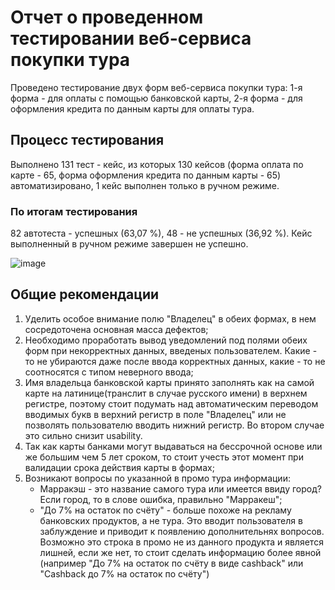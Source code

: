 # Отчет о проведенном тестировании веб-сервиса покупки тура
Проведено тестирование двух форм веб-сервиса покупки тура: 1-я форма - для оплаты с помощью банковской карты, 2-я форма - для оформления кредита по данным карты для оплаты тура.
## Процесс тестирования
Выполнено 131 тест - кейс, из которых 130 кейсов (форма оплата по карте - 65, форма оформления кредита по данным карты - 65) автоматизировано, 1 кейс выполнен только в ручном режиме.
### По итогам тестирования
82 автотеста - успешных (63,07 %), 48 - не успешных (36,92 %). Кейс выполненный в ручном режиме завершен не успешно.

![image](https://user-images.githubusercontent.com/97338427/193444034-270b2636-37d3-4662-985f-73ea334b0b5c.png)

## Общие рекомендации
1. Уделить особое внимание полю "Владелец" в обеих формах, в нем сосредоточена основная масса дефектов;
1. Необходимо проработать вывод уведомлений под полями обеих форм при некорректных данных, введеных пользователем. Какие - то не убираются даже после ввода корректных данных, какие - то не соотносятся с типом неверного ввода;
1. Имя владельца банковской карты принято заполнять как на самой карте на латинице(транслит в случае русского имени) в верхнем регистре, поэтому стоит подумать над автоматическим переводом вводимых букв в верхний регистр в поле "Владелец" или не позволять пользователю вводить нижний регистр. Во втором случае это сильно снизит usability.
1. Так как карты банками могут выдаваться на бессрочной основе или же большим чем 5 лет сроком, то стоит учесть этот момент при валидации срока действия карты в формах;
1. Возникают вопросы по указанной в промо тура информации: 
   * Марракэш - это название самого тура или имеется ввиду город? Если город, то в слове ошибка, правильно "Марракеш";
   * "До 7% на остаток по счёту" - больше похоже на рекламу банковских продуктов, а не тура. Это вводит пользователя в заблуждение и приводит к появлению дополнительнях вопросов. Возможно это строка в промо не из данного продукта и является лишней, если же нет, то стоит сделать информацию более явной (например "До 7% на остаток по счёту в виде cashback" или "Сashback до 7% на остаток по счёту")  
